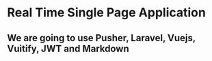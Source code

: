 # Real Time Single Page Application
## We are going to use Pusher, Laravel, Vuejs, Vuitify, JWT and Markdown
